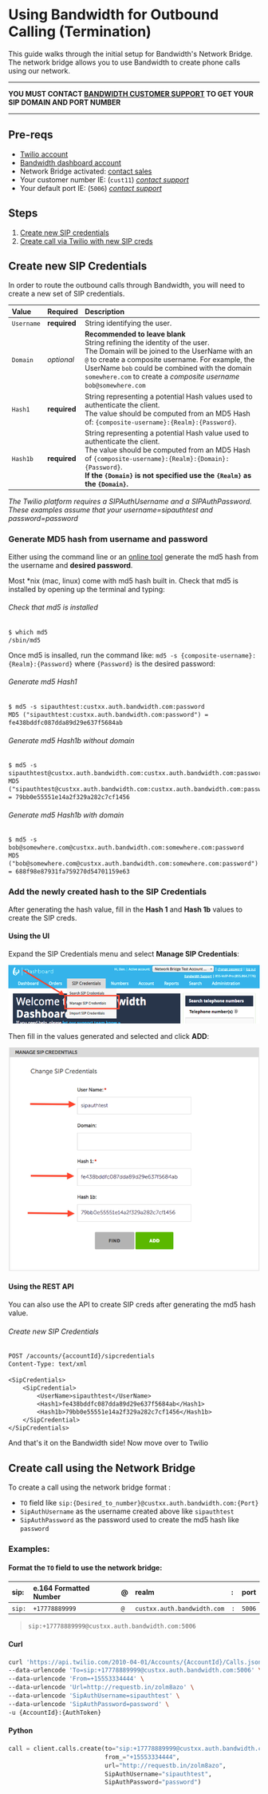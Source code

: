 # Using Bandwidth for Outbound Calling (Termination)

This guide walks through the initial setup for Bandwidth's Network Bridge. The network bridge allows you to use Bandwidth to create phone calls using our network.

---

**YOU MUST CONTACT [BANDWIDTH CUSTOMER SUPPORT](http://support.bandwidth.com) TO GET YOUR SIP DOMAIN AND PORT NUMBER**

---

## Pre-reqs

* [Twilio account](http://twilio.com)
* [Bandwidth dashboard account](http://bandwidth.com)
* Network Bridge activated: [contact sales](https://www.bandwidth.com/)
* Your customer number IE: (`cust11`) _[contact support](http://support.bandwidth.com)_
* Your default port IE: (`5006`) _[contact support](http://support.bandwidth.com)_

## Steps

1. [Create new SIP credentials](#create-new-sip-credentials)
2. [Create call via Twilio with new SIP creds](#create-call-using-the-network-bridge)

## Create new SIP Credentials

In order to route the outbound calls through Bandwidth, you will need to create a new set of SIP credentials.

| Value      | Required     | Description                                                                                                                                                                                                                                                                                                     |
|:-----------|:-------------|:----------------------------------------------------------------------------------------------------------------------------------------------------------------------------------------------------------------------------------------------------------------------------------------------------------------|
| `Username` | **required** | String identifying the user.                                                                                                                                                                                                                                                                                    |
| `Domain`   | _optional_   | **Recommended to leave blank** <br> String refining the identity of the user. <br> The Domain will be joined to the UserName with an `@` to create a composite username. For example, the UserName `bob` could be combined with the domain `somewhere.com` to create a _composite username_ `bob@somewhere.com` |
| `Hash1`    | **required** | String representing a potential Hash values used to authenticate the client. <br> The value should be computed from an MD5 Hash of: `{composite-username}:{Realm}:{Password}`.                                                                                                                                   |
| `Hash1b`   | **required** | String representing a potential Hash value used to authenticate the client. <br> The value should be computed from an MD5 Hash of `{composite-username}:{Realm}:{Domain}:{Password}`. <br> **If the `{Domain}` is not specified use the `{Realm}` as the `{Domain}`.**                                          |


_The Twilio platform requires a SIPAuthUsername and a SIPAuthPassword. These examples assume that your username=sipauthtest and password=password_

### Generate MD5 hash from username and password

Either using the command line or an [online tool](http://www.miraclesalad.com/webtools/md5.php) generate the md5 hash from the username and **desired password**.

Most *nix (mac, linux) come with md5 hash built in. Check that md5 is installed by opening up the terminal and typing:

###### Check that md5 is installed
```
$ which md5
/sbin/md5
```

Once md5 is insalled, run the command like: `md5 -s {composite-username}:{Realm}:{Password}` where `{Password}` is the desired password:

###### Generate md5 Hash1
```
$ md5 -s sipauthtest:custxx.auth.bandwidth.com:password
MD5 ("sipauthtest:custxx.auth.bandwidth.com:password") = fe438bddfc087dda89d29e637f5684ab
```

###### Generate md5 Hash1b _without_ domain
```
$ md5 -s sipauthtest@custxx.auth.bandwidth.com:custxx.auth.bandwidth.com:password
MD5 ("sipauthtest@custxx.auth.bandwidth.com:custxx.auth.bandwidth.com:password") = 79bb0e55551e14a2f329a282c7cf1456
```

###### Generate md5 Hash1b _with_ domain
```
$ md5 -s bob@somewhere.com@custxx.auth.bandwidth.com:somewhere.com:password
MD5 ("bob@somewhere.com@custxx.auth.bandwidth.com:somewhere.com:password") = 688f98e87931fa759270d54701159e63
```

### Add the newly created hash to the SIP Credentials

After generating the hash value, fill in the **Hash 1** and **Hash 1b** values to create the SIP creds.

#### Using the UI

Expand the SIP Credentials menu and select **Manage SIP Credentials**:

![Select Manage](select_manage.png)

Then fill in the values generated and selected and click **ADD**:

![Add Values](add_values.png)

#### Using the REST API

You can also use the API to create SIP creds after generating the md5 hash value.

###### Create new SIP Credentials
```http
POST /accounts/{accountId}/sipcredentials
Content-Type: text/xml

<SipCredentials>
    <SipCredential>
        <UserName>sipauthtest</UserName>
        <Hash1>fe438bddfc087dda89d29e637f5684ab</Hash1>
        <Hash1b>79bb0e55551e14a2f329a282c7cf1456</Hash1b>
    </SipCredential>
</SipCredentials>
```

And that's it on the Bandwidth side! Now move over to Twilio

## Create call using the Network Bridge

To create a call using the network bridge format :

* `TO` field like `sip:{Desired_to_number}@custxx.auth.bandwidth.com:{Port}`
* `SipAuthUsername` as the username created above like `sipauthtest`
* `SipAuthPassword` as the password used to create the md5 hash like `password`

### Examples:

#### Format the `TO` field to use the network bridge:

| sip:   | e.164 Formatted Number | @   | realm                       | :   | port   |
|:-------|:-----------------------|:----|:----------------------------|:----|:-------|
| `sip:` | `+17778889999`         | `@` | `custxx.auth.bandwidth.com` | `:` | `5006` |

> `sip:+17778889999@custxx.auth.bandwidth.com:5006`

#### Curl

```bash
curl 'https://api.twilio.com/2010-04-01/Accounts/{AccountId}/Calls.json' -X POST \
--data-urlencode 'To=sip:+17778889999@custxx.auth.bandwidth.com:5006' \
--data-urlencode 'From=+15553334444' \
--data-urlencode 'Url=http://requestb.in/zolm8azo' \
--data-urlencode 'SipAuthUsername=sipauthtest' \
--data-urlencode 'SipAuthPassword=password' \
-u {AccountId}:{AuthToken}
```

#### Python

```python
call = client.calls.create(to="sip:+17778889999@custxx.auth.bandwidth.com:5006",
                           from_="+15553334444",
                           url="http://requestb.in/zolm8azo",
                           SipAuthUsername="sipauthtest",
                           SipAuthPassword="password")
```

